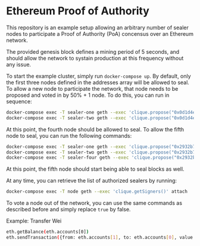 # Ethereum Proof of Authority

This repository is an example setup allowing an arbitrary number of sealer nodes to
participate a Proof of Authority (PoA) concensus over an Ethereum network.

The provided genesis block defines a mining period of 5 seconds, and should allow
the network to systain production at this frequency without any issue.

To start the example cluster, simply run `docker-compose up`. By default, only the
first three nodes defined in the addresses array will be allowed to seal. To allow a
new node to participate the network, that node needs to be proposed and voted in
by 50% + 1 node. To do this, you can run in sequence:

```bash
docker-compose exec -T sealer-one geth --exec 'clique.propose("0x0d1d4e623d10f9fba5db95830f7d3839406c6af2", true)' attach
docker-compose exec -T sealer-two geth --exec 'clique.propose("0x0d1d4e623d10f9fba5db95830f7d3839406c6af2", true)' attach
```

At this point, the fourth node should be allowed to seal. To allow the fifth node to seal,
you can run the following commands:

```bash
docker-compose exec -T sealer-one geth --exec 'clique.propose("0x2932b7a2355d6fecc4b5c0b6bd44cc31df247a2e", true)' attach
docker-compose exec -T sealer-two geth --exec 'clique.propose("0x2932b7a2355d6fecc4b5c0b6bd44cc31df247a2e", true)' attach
docker-compose exec -T sealer-four geth --exec 'clique.propose("0x2932b7a2355d6fecc4b5c0b6bd44cc31df247a2e", true)' attach
```

At this point, the fifth node should start being able to seal blocks as well.

At any time, you can retrieve the list of authorized sealers by running:

```bash
docker-compose exec -T node geth --exec 'clique.getSigners()' attach
```

To vote a node out of the network, you can use the same commands as described before and simply replace `true` by false.

Example: Transfer Wei

```bash
eth.getBalance(eth.accounts[0])
eth.sendTransaction({from: eth.accounts[1], to: eth.accounts[0], value: 10})
```
